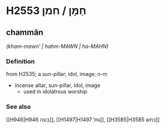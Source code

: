 # H2553 חַמָּן / חמן

## chammân

_(kham-mawn' | hahm-MAWN | ha-MAHN)_

### Definition

from H2535; a sun-pillar; idol, image; n-m

- incense altar, sun-pillar, idol, image
  - used in idolatrous worship

### See also

[[H946|H946 בונה]], [[H1497|H1497 גזל]], [[H3585|H3585 כחש]]

